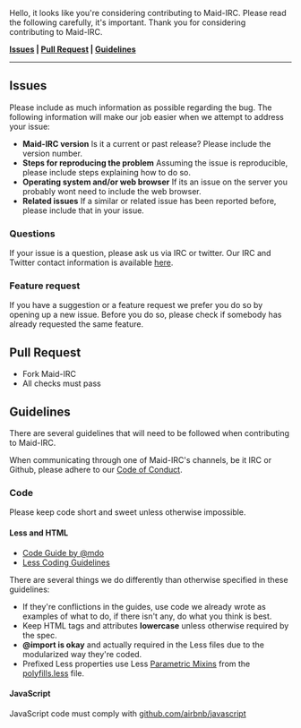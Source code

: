 Hello, it looks like you're considering contributing to Maid-IRC. Please read the following carefully, it's important. Thank you for considering contributing to Maid-IRC.

**[Issues](#issues) | [Pull Request](#pull-request) | [Guidelines](#guidelines)**

---

## Issues

Please include as much information as possible regarding the bug. The following information will make our job easier when we attempt to address your issue:

- **Maid-IRC version** Is it a current or past release? Please include the version number.
- **Steps for reproducing the problem** Assuming the issue is reproducible, please include steps explaining how to do so.
- **Operating system and/or web browser** If its an issue on the server you probably wont need to include the web browser.
- **Related issues** If a similar or related issue has been reported before, please include that in your issue.

### Questions

If your issue is a question, please ask us via IRC or twitter. Our IRC and Twitter contact information is available [here](README.md#community).

### Feature request

If you have a suggestion or a feature request we prefer you do so by opening up a new issue. Before you do so, please check if somebody has already requested the same feature.

## Pull Request

- Fork Maid-IRC
- All checks must pass

## Guidelines

There are several guidelines that will need to be followed when contributing to Maid-IRC.

When communicating through one of Maid-IRC's channels, be it IRC or Github, please adhere to our [Code of Conduct](https://github.com/Phalanxia/Maid-IRC/wiki/Code-of-Conduct).

### Code

Please keep code short and sweet unless otherwise impossible.

#### Less and HTML

- [Code Guide by @mdo](https://github.com/mdo/code-guide)
- [Less Coding Guidelines](https://gist.github.com/fat/a47b882eb5f84293c4ed)

There are several things we do differently than otherwise specified in these guidelines:

- If they're conflictions in the guides, use code we already wrote as examples of what to do, if there isn't any, do what you think is best.
- Keep HTML tags and attributes **lowercase** unless otherwise required by the spec.
- **@import is okay** and actually required in the Less files due to the modularized way they're coded.
- Prefixed Less properties use Less [Parametric Mixins](http://lesscss.org/features/#mixins-parametric-feature) from the [polyfills.less](https://github.com/Phalanxia/Maid-IRC/blob/master/src/client/less/polyfills.less) file.

#### JavaScript
JavaScript code must comply with [github.com/airbnb/javascript](https://github.com/airbnb/javascript)
